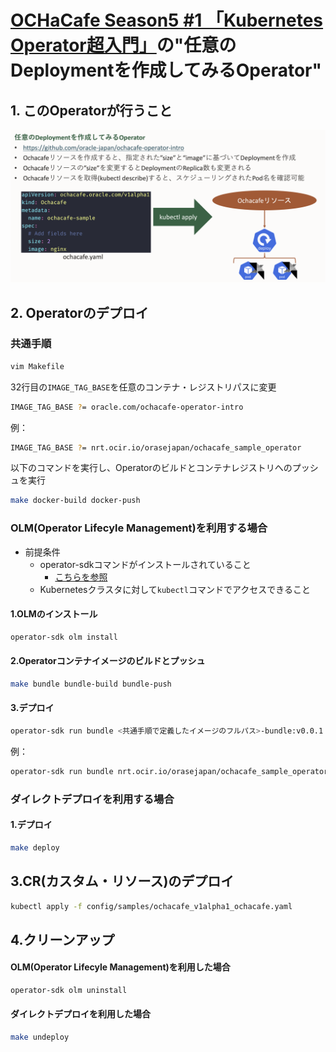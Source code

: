 # [OCHaCafe Season5 #1 「Kubernetes Operator超入門」](https://ochacafe.connpass.com/event/232810/)の"任意のDeploymentを作成してみるOperator"

## 1. このOperatorが行うこと

![img/001.png](img/001.png)

## 2. Operatorのデプロイ

### 共通手順

```sh
vim Makefile
```

32行目の`IMAGE_TAG_BASE`を任意のコンテナ・レジストリパスに変更

```sh
IMAGE_TAG_BASE ?= oracle.com/ochacafe-operator-intro
```

例：

```sh
IMAGE_TAG_BASE ?= nrt.ocir.io/orasejapan/ochacafe_sample_operator
```

以下のコマンドを実行し、Operatorのビルドとコンテナレジストリへのプッシュを実行

```sh
make docker-build docker-push
```

### OLM(Operator Lifecyle Management)を利用する場合

- 前提条件
  - operator-sdkコマンドがインストールされていること
    - [こちらを参照](https://sdk.operatorframework.io/docs/installation/)
  - Kubernetesクラスタに対して`kubectl`コマンドでアクセスできること

#### 1.OLMのインストール

```sh
operator-sdk olm install
```

#### 2.Operatorコンテナイメージのビルドとプッシュ

```sh
make bundle bundle-build bundle-push
```

#### 3.デプロイ

```sh
operator-sdk run bundle <共通手順で定義したイメージのフルパス>-bundle:v0.0.1
```

例：

```sh
operator-sdk run bundle nrt.ocir.io/orasejapan/ochacafe_sample_operator-bundle:v0.0.1
```

### ダイレクトデプロイを利用する場合

#### 1.デプロイ

```sh
make deploy 
```

## 3.CR(カスタム・リソース)のデプロイ

```sh
kubectl apply -f config/samples/ochacafe_v1alpha1_ochacafe.yaml
```

## 4.クリーンアップ

#### OLM(Operator Lifecyle Management)を利用した場合

```sh
operator-sdk olm uninstall
```

#### ダイレクトデプロイを利用した場合

```sh
make undeploy
```
